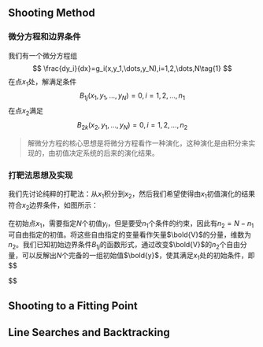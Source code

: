 ## Shooting Method
### 微分方程和边界条件
我们有一个微分方程组
$$
\frac{dy_i}{dx}=g_i(x,y_1,\dots,y_N),i=1,2,\dots,N\tag{1}
$$
在点$x_1$处，解满足条件
$$
B_{1j}(x_1,y_1,\dots,y_N)=0,i=1,2,\dots,n_1\tag{2}
$$
在点$x_2$满足
$$
B_{2k}(x_2,y_1,\dots,y_N)=0,i=1,2,\dots,n_2\tag{3}
$$
>解微分方程的核心思想是将微分方程看作一种演化，这种演化是由积分来实现的，由初值决定系统的后来的演化结果。

### 打靶法思想及实现
我们先讨论纯粹的打靶法：从$x_1$积分到$x_2$，然后我们希望使得由$x_1$初值演化的结果符合$x_2$边界条件，如图所示：

在初始点$x_1$，需要指定$N$个初值$y_i$，但是要受$n_1$个条件的约束，因此有$n_2=N-n_1$可自由指定的初值。将这些自由指定的变量看作矢量$\bold{V}$的分量，维数为$n_2$。我们已知初始边界条件$B_{1j}$的函数形式，通过改变$\bold{V}$的$n_2$个自由分量，可以反解出$N$个完备的一组初始值$\bold{y}$，使其满足$x_1$处的初始条件，即
$$

$$

## Shooting to a Fitting Point


## Line Searches and Backtracking

<!--stackedit_data:
eyJoaXN0b3J5IjpbMTM3NzcyMDEwNyw1Njg0NTkwMjUsMTQ5ND
QxNDcwOSwxNDk0NDE0NzA5LC0xMjQ4NDY2MDk1LC0yMDg4NzQ2
NjEyXX0=
-->
